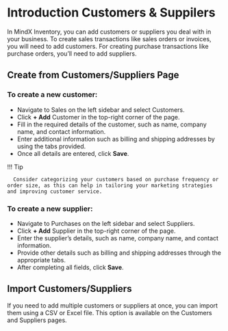 # **Introduction Customers & Suppilers**

In MindX Inventory, you can add customers or suppliers you deal with in your business. To create sales transactions like sales orders or invoices, you will need to add customers. For creating purchase transactions like purchase orders, you’ll need to add suppliers.

## **Create from Customers/Suppliers Page**

### **To create a new customer:**

- Navigate to Sales on the left sidebar and select Customers.
- Click **+ Add** Customer in the top-right corner of the page.
- Fill in the required details of the customer, such as name, company name, and contact information.
- Enter additional information such as billing and shipping addresses by using the tabs provided.
- Once all details are entered, click **Save**.

!!! Tip

      Consider categorizing your customers based on purchase frequency or order size, as this can help in tailoring your marketing strategies and improving customer service.

### **To create a new supplier:**

- Navigate to Purchases on the left sidebar and select Suppliers.
- Click **+ Add** Supplier in the top-right corner of the page.
- Enter the supplier’s details, such as name, company name, and contact information.
- Provide other details such as billing and shipping addresses through the appropriate tabs.
- After completing all fields, click **Save**.

## **Import Customers/Suppliers**

If you need to add multiple customers or suppliers at once, you can import them using a CSV or Excel file. This option is available on the Customers and Suppliers pages.
